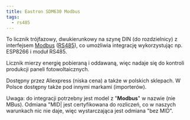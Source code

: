 ```yaml
---
title: Eastron SDM630 Modbus
tags:
  - rs485
---
```


To licznik trójfazowy, dwukierunkowy na szynę DIN (do rozdzielnicy) z interfejsem [Modbus](../../../komunikacja/Modbus) ([RS485](../../../komunikacja/RS485)), co umożliwia integrację wykorzystując np. ESP8266 i moduł RS485.

Licznik mierzy energię pobieraną i oddawaną, więc nadaje się do kontroli produkcji paneli fotowoltaicznych.

Dostępny przez Aliexpress (niska cena) a także w polskich sklepach. W Polsce dostępny także pod innymi markami (importerów).

Uwaga: do integracji potrzebny jest model z "**Modbus**" w nazwie (nie MBus).
Odmiana "MID| jest certyfikowana do rozliczeń, co w naszych warunkach nic nie daje, więc wystarczająca jest odmiana "bez MID".
